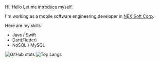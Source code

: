 Hi, Hello
Let me introduce myself.

I'm working as a mobile software engineering developer in [NEX Soft Corp](https://nex-soft.com).

Here are my skills
- Java / Swift
- Dart(Flutter)
- NoSQL / MySQL

![GitHub stats](https://github-readme-stats.vercel.app/api?username=dyno-nexsoft&layout=compact&theme=dark&show_icons=true)
![Top Langs](https://github-readme-stats.vercel.app/api/top-langs/?username=dyno-nexsoft&layout=compact&theme=dark)
